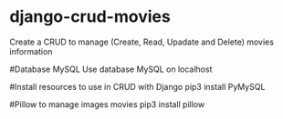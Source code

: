 # django-crud-movies
Create a CRUD to manage (Create, Read, Upadate and Delete) movies information

#Database MySQL
Use database MySQL on localhost

#Install resources to use in CRUD with Django
pip3 install PyMySQL

#Pillow to manage images movies
pip3 install pillow

